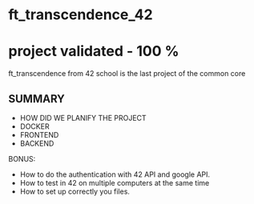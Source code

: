 # ft_transcendence_42

# project validated - 100 %
ft_transcendence from 42 school is the last project of the common core

## SUMMARY

- HOW DID WE PLANIFY THE PROJECT
- DOCKER
- FRONTEND
- BACKEND

BONUS: 
- How to do the authentication with 42 API and google API.
- How to test in 42 on multiple computers at the same time
- How to set up correctly you files.
